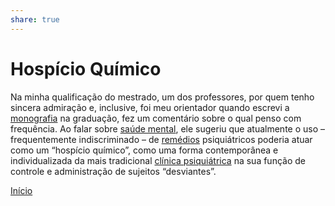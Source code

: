 ```yaml
---  
share: true  
---  
```

# Hospício Químico  
  
  
Na minha qualificação do mestrado, um dos professores, por quem tenho sincera admiração e, inclusive, foi meu orientador quando escrevi a [monografia](Monografia) na graduação, fez um comentário sobre o qual penso com frequência. Ao falar sobre [saúde mental](Saúde%20Mental), ele sugeriu que atualmente o uso – frequentemente indiscriminado – de [remédios](Remédios) psiquiátricos poderia atuar como um “hospício químico”, como uma forma contemporânea e individualizada da mais tradicional [clínica psiquiátrica](Clínica%20Psiquiátrica) na sua função de controle e administração de sujeitos “desviantes”.  
  
[Início](Início)
